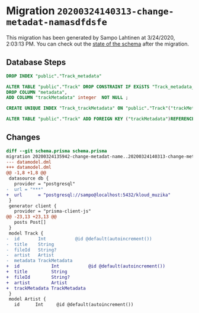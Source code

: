 # Migration `20200324140313-change-metadat-namasdfdsfe`

This migration has been generated by Sampo Lahtinen at 3/24/2020, 2:03:13 PM.
You can check out the [state of the schema](./schema.prisma) after the migration.

## Database Steps

```sql
DROP INDEX "public"."Track_metadata"

ALTER TABLE "public"."Track" DROP CONSTRAINT IF EXiSTS "Track_metadata_fkey",
DROP COLUMN "metadata",
ADD COLUMN "trackMetadata" integer  NOT NULL ;

CREATE UNIQUE INDEX "Track_trackMetadata" ON "public"."Track"("trackMetadata")

ALTER TABLE "public"."Track" ADD FOREIGN KEY ("trackMetadata")REFERENCES "public"."TrackMetadata"("id") ON DELETE CASCADE  ON UPDATE CASCADE
```

## Changes

```diff
diff --git schema.prisma schema.prisma
migration 20200324135942-change-metadat-name..20200324140313-change-metadat-namasdfdsfe
--- datamodel.dml
+++ datamodel.dml
@@ -1,8 +1,8 @@
 datasource db {
   provider = "postgresql"
-  url = "***"
+  url      = "postgresql://sampo@localhost:5432/kloud_muzika"
 }
 generator client {
   provider = "prisma-client-js"
@@ -23,13 +23,13 @@
   posts Post[]
 }
 model Track {
-  id       Int           @id @default(autoincrement())
-  title    String
-  fileId   String?
-  artist   Artist
-  metadata TrackMetadata
+  id            Int           @id @default(autoincrement())
+  title         String
+  fileId        String?
+  artist        Artist
+  trackMetadata TrackMetadata
 }
 model Artist {
   id      Int     @id @default(autoincrement())
```


